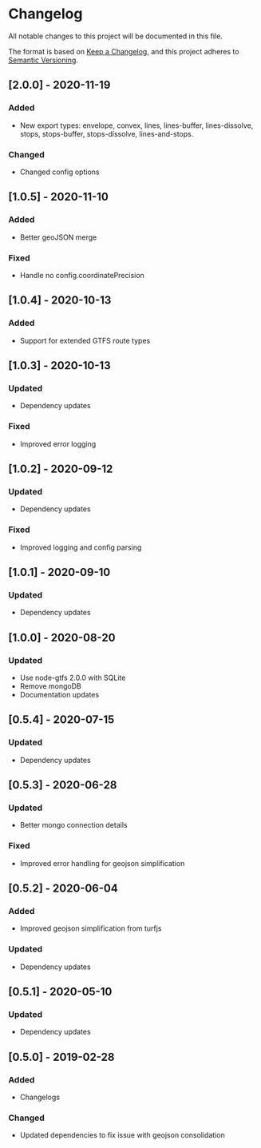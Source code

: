 # Changelog
All notable changes to this project will be documented in this file.

The format is based on [Keep a Changelog](https://keepachangelog.com/en/1.0.0/),
and this project adheres to [Semantic Versioning](https://semver.org/spec/v2.0.0.html).

## [2.0.0] - 2020-11-19
### Added
- New export types: envelope, convex, lines, lines-buffer, lines-dissolve, stops, stops-buffer, stops-dissolve, lines-and-stops.
### Changed
- Changed config options

## [1.0.5] - 2020-11-10
### Added
- Better geoJSON merge
### Fixed
- Handle no config.coordinatePrecision

## [1.0.4] - 2020-10-13
### Added
- Support for extended GTFS route types

## [1.0.3] - 2020-10-13
### Updated
- Dependency updates
### Fixed
- Improved error logging

## [1.0.2] - 2020-09-12
### Updated
- Dependency updates
### Fixed
- Improved logging and config parsing

## [1.0.1] - 2020-09-10
### Updated
- Dependency updates

## [1.0.0] - 2020-08-20
### Updated
- Use node-gtfs 2.0.0 with SQLite
- Remove mongoDB
- Documentation updates

## [0.5.4] - 2020-07-15
### Updated
- Dependency updates

## [0.5.3] - 2020-06-28
### Updated
- Better mongo connection details
### Fixed
- Improved error handling for geojson simplification

## [0.5.2] - 2020-06-04
### Added
- Improved geojson simplification from turfjs
### Updated
- Dependency updates

## [0.5.1] - 2020-05-10
### Updated
- Dependency updates

## [0.5.0] - 2019-02-28
### Added
- Changelogs

### Changed
- Updated dependencies to fix issue with geojson consolidation
